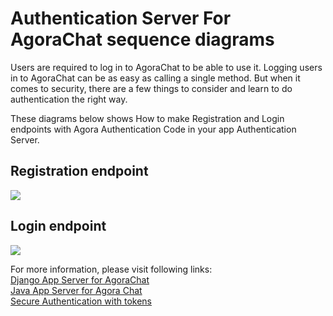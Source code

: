 # Authentication Server For AgoraChat sequence diagrams

Users are required to log in to AgoraChat to be able to use it. Logging users in to AgoraChat can be as easy as calling a single method.
But when it comes to security, there are a few things to consider and learn to do authentication the right way.

These diagrams below shows How to make Registration and Login endpoints with Agora Authentication Code in your app Authentication Server.

## Registration endpoint 
![](https://cdn-images-1.medium.com/max/1600/1*-9XOqn5kzbRn35HRbp1w0w.png)

## Login endpoint
![](https://cdn-images-1.medium.com/max/1600/1*JoiEm6Ox2Q_zLTw-fW84bA.png)

For more information, please visit following links:  
[Django App Server for AgoraChat](https://github.com/AgoraIO/Agora-Chat-API-Examples/tree/main/chat-app-server-django)  
[Java App Server for Agora Chat](https://github.com/AgoraIO/Agora-Chat-API-Examples/tree/main/chat-app-server)  
[Secure Authentication with tokens](https://docs.agora.io/en/agora-chat/develop/authentication?platform=android)  
